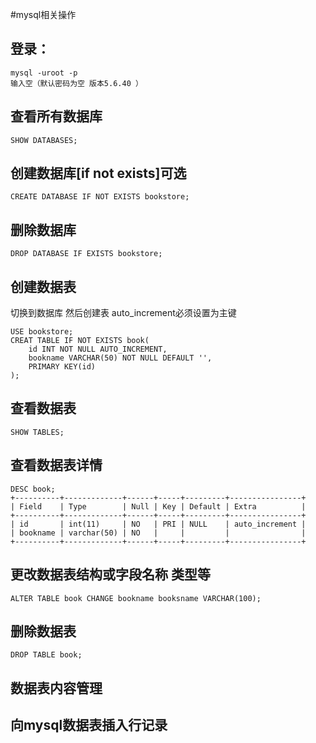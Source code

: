 #mysql相关操作
## 登录：
```
mysql -uroot -p
输入空（默认密码为空 版本5.6.40 ）
```

## 查看所有数据库
```
SHOW DATABASES;
```

## 创建数据库[if not exists]可选
```
CREATE DATABASE IF NOT EXISTS bookstore;
```

## 删除数据库
```
DROP DATABASE IF EXISTS bookstore;
```

## 创建数据表
切换到数据库 然后创建表
auto_increment必须设置为主键
```
USE bookstore;
CREAT TABLE IF NOT EXISTS book(
    id INT NOT NULL AUTO_INCREMENT,
    bookname VARCHAR(50) NOT NULL DEFAULT '',
    PRIMARY KEY(id)
);
```

## 查看数据表
```
SHOW TABLES;
```

## 查看数据表详情
```
DESC book;
+----------+-------------+------+-----+---------+----------------+
| Field    | Type        | Null | Key | Default | Extra          |
+----------+-------------+------+-----+---------+----------------+
| id       | int(11)     | NO   | PRI | NULL    | auto_increment |
| bookname | varchar(50) | NO   |     |         |                |
+----------+-------------+------+-----+---------+----------------+
```

## 更改数据表结构或字段名称 类型等
```
ALTER TABLE book CHANGE bookname booksname VARCHAR(100);
```

## 删除数据表
```
DROP TABLE book;
```

## 数据表内容管理
## 向mysql数据表插入行记录

